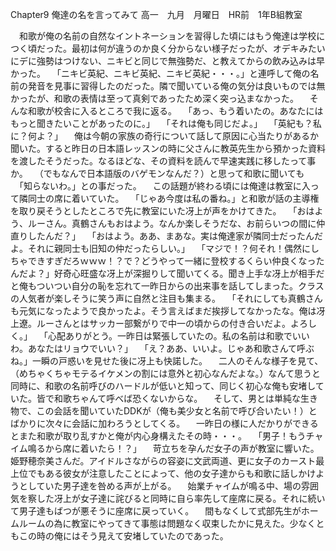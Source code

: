 Chapter9 俺達の名を言ってみて
高一　九月　月曜日　HR前　1年B組教室

　和歌が俺の名前の自然なイントネーションを習得した頃にはもう俺達は学校につく頃だった。最初は何が違うのか良く分からない様子だったが、オデキみたいにデに強勢はつけない、ニキビと同じで無強勢だ、と教えてからの飲み込みは早かった。
　「ニキビ英紀、ニキビ英紀、ニキビ英紀・・・。」と連呼して俺の名前の発音を見事に習得したのだった。隣で聞いている俺の気分は良いものでは無かったが、和歌の表情は至って真剣であったため深く突っ込まなかった。
　そんな和歌が校舎に入るところで我に返る。
　「あっ、もう着いたの。あなたにはもっと聞きたいことがあったのに。」
　「それは俺も同じだよ。」
　「英紀も？私に？何よ？」
　俺は今朝の家族の奇行について話して原因に心当たりがあるか聞いた。すると昨日の日本語レッスンの時に父さんに教英先生から預かった資料を渡したそうだった。なるほどな、その資料を読んで早速実践に移したって事か。
　（でもなんで日本語版のバゲモンなんだ？）と思って和歌に聞いても
　「知らないわ。」との事だった。
　この話題が終わる頃には俺達は教室に入って隣同士の席に着いていた。
　「じゃあ今度は私の番ね。」と和歌が話の主導権を取り戻そうとしたところで先に教室にいた冴上が声をかけてきた。
　「おはよう、ルーさん。真鶴さんもおはよう。なんか楽しそうだな、お前らいつの間に仲直りしたんだ？」
　「おはよう。ああ、まあな。実は俺達家が隣同士だったんだよ。それに親同士も旧知の仲だったらしい。」
　「マジで！？何それ！偶然にしちゃできすぎだろｗｗｗ！？で？どうやって一緒に登校するくらい仲良くなったんだよ？」好奇心旺盛な冴上が深掘りして聞いてくる。聞き上手な冴上が相手だと俺もついつい自分の恥を忘れて一昨日からの出来事を話してしまった。クラスの人気者が楽しそうに笑う声に自然と注目も集まる。
　「それにしても真鶴さんも元気になったようで良かったよ。そう言えばまだ挨拶してなかったな。俺は冴上遼。ルーさんとはサッカー部繋がりで中一の頃からの付き合いだよ。よろしく。」
　「心配ありがとう。一昨日は緊張していたの。私の名前は和歌でいいわ。あなたはリョウでいい？」
　「え？ああ、いいよ。じゃあ和歌さんて呼ぶね。」一瞬の戸惑いを見せた後に冴上も快諾した。
　二人のそんな様子を見て、（めちゃくちゃモテるイケメンの割には意外と初心なんだよな。）なんて思うと同時に、和歌の名前呼びのハードルが低いと知って、同じく初心な俺も安堵していた。皆で和歌ちゃんて呼べば恐くないからな。
　そして、男とは単純な生き物で、この会話を聞いていたDDKが（俺も美少女と名前で呼び合いたい！）とばかりに次々に会話に加わろうとしてくる。
　一昨日の様に人だかりができるとまた和歌が取り乱すかと俺が内心身構えたその時・・・。
　「男子！もうチャイム鳴るから席に着いたら！？」
　苛立ちを孕んだ女子の声が教室に響いた。姫野穂奈美さんだ。アイドルさながらの容姿に文武両道、更に女子のカースト最上位でもある彼女が注意したことによって、他の女子達からも和歌に話しかけようとしていた男子達を咎める声が上がる。
　始業チャイムが鳴る中、場の雰囲気を察した冴上が女子達に詫びると同時に自ら率先して座席に戻る。それに続いて男子達もばつが悪そうに座席に戻っていく。
　間もなくして式部先生がホームルームの為に教室にやってきて事態は問題なく収束したかに見えた。少なくともこの時の俺にはそう見えて安堵していたのであった。